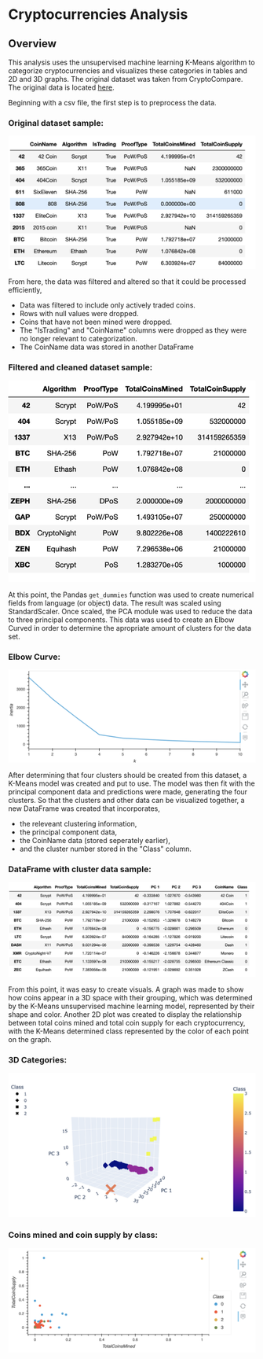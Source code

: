 # Cryptocurrencies Analysis

## Overview
This analysis uses the unsupervised machine learning K-Means algorithm to categorize cryptocurrencies and visualizes these categories in tables and 2D and 3D graphs. The original dataset was taken from CryptoCompare. The original data is located [here](https://min-api.cryptocompare.com/data/all/coinlist). 

Beginning with a csv file, the first step is to preprocess the data.

### Original dataset sample:

![originaldf](images/originaldf.png)

From here, the data was filtered and altered so that it could be processed efficiently,

- Data was filtered to include only actively traded coins.
- Rows with null values were dropped.
- Coins that have not been mined were dropped.
- The "IsTrading" and "CoinName" columns were dropped as they were no longer relevant to categorization.
- The CoinName data was stored in another DataFrame

### Filtered and cleaned dataset sample:

![preprocessed](images/preprocessed.png)


At this point, the Pandas `get_dummies` function was used to create numerical fields from language (or object) data. The result was scaled using StandardScaler. Once scaled, the PCA module was used to reduce the data to three principal components. This data was used to create an Elbow Curved in order to determine the apropriate amount of clusters for the data set. 

### Elbow Curve:

![elbow curve](images/elbow_curve.png)

After determining that four clusters should be created from this dataset, a K-Means model was created and put to use. The model was then fit with the principal component data and predictions were made, generating the four clusters. So that the clusters and other data can be visualized together, a new DataFrame was created that incorporates,
- the releveant clustering information,
- the principal component data,
- the CoinName data (stored seperately earlier),
- and the cluster number stored in the "Class" column.

### DataFrame with cluster data sample:

![cluster df](images/clusterdf.png)

From this point, it was easy to create visuals. A graph was made to show how coins appear in a 3D space with their grouping, which was determined by the K-Means unsupervised machine learning model, represented by their shape and color. Another 2D plot was created to display the relationship between total coins mined and total coin supply for each cryptocurrency, with the K-Means determined class represented by the color of each point on the graph.

### 3D Categories:

![3D](images/3d.png)

### Coins mined and coin supply by class:

![2D](images/2d.png)








